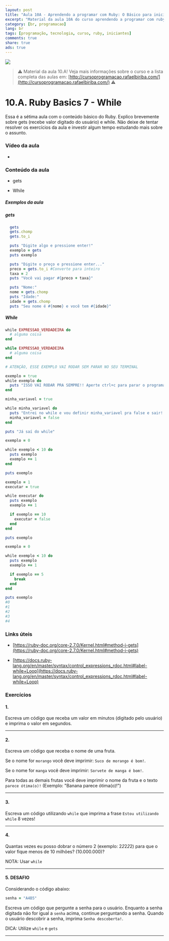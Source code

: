 ```yaml
---
layout: post
title: "Aula 10A - Aprendendo a programar com Ruby: O Básico para iniciantes"
excerpt: "Material da aula 10A do curso aprendendo a programar com ruby, o básico para iniciantes. Nunca é tarde para começar a programar! Eu criei um curso gratuito, fácil e didático voltado para iniciantes. Confira mais informações aqui nessa publicação."
category: [br, programacao]
lang: br
tags: [programação, tecnologia, curso, ruby, iniciantes]
comments: true
share: true
ads: true
---
```


![](/blog/images/curso_ruby_basico/banner-curso-ruby-10A.jpg)

> :warning: Material da aula 10.A! Veja mais informações sobre o curso e a lista completa das aulas em: [http://cursoprogramacao.rafaelbiriba.com/](http://cursoprogramacao.rafaelbiriba.com/) :warning:

# 10.A. Ruby Basics 7 - While

Essa é a sétima aula com o conteúdo básico do Ruby. Explico brevemente sobre gets (recebe valor digitado do usuário) e while.
Não deixe de tentar resolver os exercícios da aula e investir algum tempo estudando mais sobre o assunto.

### Vídeo da aula

- []()

### Conteúdo da aula

- gets

- While

##### Exemplos da aula

##### gets

```ruby
  gets
  gets.chomp
  gets.to_i
```

```ruby
  puts "Digite algo e pressione enter!"
  exemplo = gets
  puts exemplo
```

```ruby
  puts "Digite o preço e pressione enter..."
  preco = gets.to_i #Converte para inteiro
  taxa = 2
  puts "Você vai pagar #{preco + taxa}"
```

```ruby
  puts "Nome:"
  nome = gets.chomp
  puts "Idade:"
  idade = gets.chomp
  puts "Seu nome é #{nome} e você tem #{idade}"
```

##### While

```ruby
while EXPRESSAO_VERDADEIRA do
  # alguma coisa
end

while EXPRESSAO_VERDADEIRA
  # alguma coisa
end
```

```ruby
# ATENÇÃO, ESSE EXEMPLO VAI RODAR SEM PARAR NO SEU TERMINAL

exemplo = true
while exemplo do
  puts "ISSO VAI RODAR PRA SEMPRE!! Aperte ctrl+c para parar o programa ou feche o terminal!"
end
```

```ruby
minha_variavel = true

while minha_variavel do
  puts "Entrei no while e vou definir minha_variavel pra false e sair!!"
  minha_variavel = false
end

puts "Já saí do while"
```

```ruby
exemplo = 0

while exemplo < 10 do
  puts exemplo
  exemplo += 1
end

puts exemplo
```

```ruby
exemplo = 1
executar = true

while executar do
  puts exemplo
  exemplo += 1

  if exemplo == 10
    executar = false
  end
end

puts exemplo
```

```ruby
exemplo = 0

while exemplo < 10 do
  puts exemplo
  exemplo += 1

  if exemplo == 5
    break
  end
end

puts exemplo
#0
#1
#2
#3
#4
```

### Links úteis

- [https://ruby-doc.org/core-2.7.0/Kernel.html#method-i-gets](https://ruby-doc.org/core-2.7.0/Kernel.html#method-i-gets)

- [https://docs.ruby-lang.org/en/master/syntax/control_expressions_rdoc.html#label-while+Loop](https://docs.ruby-lang.org/en/master/syntax/control_expressions_rdoc.html#label-while+Loop)

### Exercícios

#### 1.

Escreva um código que receba um valor em minutos (digitado pelo usuário) e imprima o valor em segundos.

---

#### 2.

Escreva um código que receba o nome de uma fruta.

Se o nome for `morango` você deve imprimir: `Suco de morango é bom!`.

Se o nome for `manga` você deve imprimir: `Sorvete de manga é bom!`.

Para todas as demais frutas você deve imprimir o nome da fruta e o texto `parece ótima(o)!` (Exemplo: "Banana parece ótima(o)!")

---

#### 3.

Escreva um código utilizando `while` que imprima a frase `Estou utilizando while` 8 vezes!

---

#### 4.

Quantas vezes eu posso dobrar o número 2 (exemplo: 2*2*2*2*2) para que o valor fique menos de 10 milhões? (10.000.000)?

NOTA: Usar `while`

---

#### 5. DESAFIO

Considerando o código abaixo:

```ruby
senha = "A4B5"
```

Escreva um código que pergunte a senha para o usuário. Enquanto a senha digitada não for igual a `senha` acima, continue perguntando a senha.
Quando o usuário descobrir a senha, imprima `Senha descoberta!`.

DICA: Utilize `while` e `gets`

---

